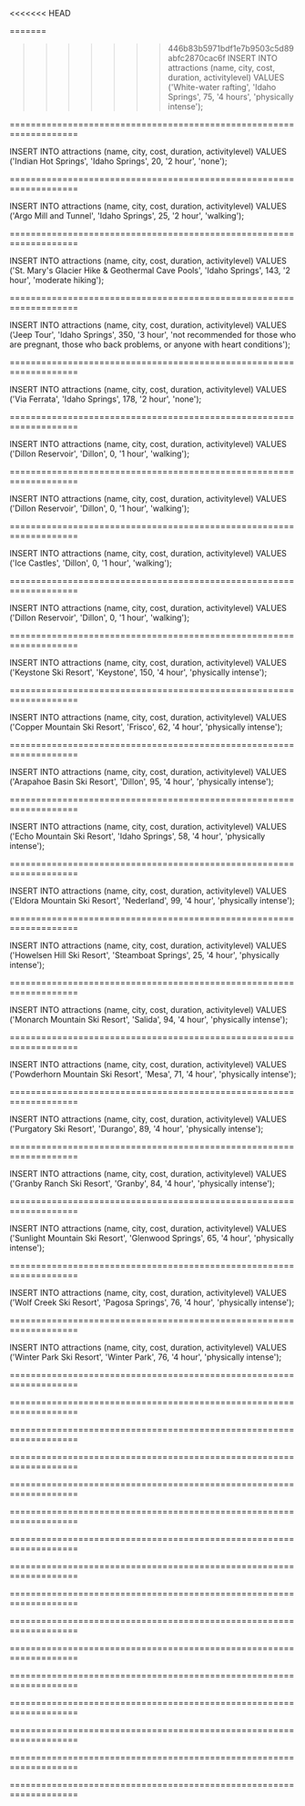 <<<<<<< HEAD
<!-- what the actual fuck>?!?!? -->

=======
>>>>>>> 446b83b5971bdf1e7b9503c5d89abfc2870cac6f
INSERT INTO
attractions
(name, city, cost, duration, activitylevel)
VALUES
('White-water rafting', 'Idaho Springs', 75, '4 hours', 'physically intense');

===================================================================

INSERT INTO
attractions
(name, city, cost, duration, activitylevel)
VALUES
('Indian Hot Springs', 'Idaho Springs', 20, '2 hour', 'none');

===================================================================

INSERT INTO
attractions
(name, city, cost, duration, activitylevel)
VALUES
('Argo Mill and Tunnel', 'Idaho Springs', 25, '2 hour', 'walking');

===================================================================

INSERT INTO
attractions
(name, city, cost, duration, activitylevel)
VALUES
('St. Mary's Glacier Hike & Geothermal Cave Pools', 'Idaho Springs', 143, '2 hour', 'moderate hiking');

===================================================================

INSERT INTO
attractions
(name, city, cost, duration, activitylevel)
VALUES
('Jeep Tour', 'Idaho Springs', 350, '3 hour', 'not recommended for those who are pregnant, those who back problems, or anyone with heart conditions');

===================================================================

INSERT INTO
attractions
(name, city, cost, duration, activitylevel)
VALUES
('Via Ferrata', 'Idaho Springs', 178, '2 hour', 'none');

===================================================================

INSERT INTO
attractions
(name, city, cost, duration, activitylevel)
VALUES
('Dillon Reservoir', 'Dillon', 0, '1 hour', 'walking');

===================================================================

INSERT INTO
attractions
(name, city, cost, duration, activitylevel)
VALUES
('Dillon Reservoir', 'Dillon', 0, '1 hour', 'walking');

===================================================================

INSERT INTO
attractions
(name, city, cost, duration, activitylevel)
VALUES
('Ice Castles', 'Dillon', 0, '1 hour', 'walking');

===================================================================

INSERT INTO
attractions
(name, city, cost, duration, activitylevel)
VALUES
('Dillon Reservoir', 'Dillon', 0, '1 hour', 'walking');

===================================================================

INSERT INTO
attractions
(name, city, cost, duration, activitylevel)
VALUES
('Keystone Ski Resort', 'Keystone', 150, '4 hour', 'physically intense');

===================================================================

INSERT INTO
attractions
(name, city, cost, duration, activitylevel)
VALUES
('Copper Mountain Ski Resort', 'Frisco', 62, '4 hour', 'physically intense');

===================================================================

INSERT INTO
attractions
(name, city, cost, duration, activitylevel)
VALUES
('Arapahoe Basin Ski Resort', 'Dillon', 95, '4 hour', 'physically  intense');

===================================================================

INSERT INTO
attractions
(name, city, cost, duration, activitylevel)
VALUES
('Echo Mountain Ski Resort', 'Idaho Springs', 58, '4 hour', 'physically  intense');

===================================================================

INSERT INTO
attractions
(name, city, cost, duration, activitylevel)
VALUES
('Eldora Mountain Ski Resort', 'Nederland', 99, '4 hour', 'physically intense');

===================================================================

INSERT INTO
attractions
(name, city, cost, duration, activitylevel)
VALUES
('Howelsen Hill Ski Resort', 'Steamboat Springs', 25, '4 hour', 'physically intense');

===================================================================

INSERT INTO
attractions
(name, city, cost, duration, activitylevel)
VALUES
('Monarch Mountain Ski Resort', 'Salida', 94, '4 hour', 'physically intense');

===================================================================

INSERT INTO
attractions
(name, city, cost, duration, activitylevel)
VALUES
('Powderhorn Mountain Ski Resort', 'Mesa', 71, '4 hour', 'physically intense');

===================================================================

INSERT INTO
attractions
(name, city, cost, duration, activitylevel)
VALUES
('Purgatory Ski Resort', 'Durango', 89, '4 hour', 'physically intense');

===================================================================

INSERT INTO
attractions
(name, city, cost, duration, activitylevel)
VALUES
('Granby Ranch Ski Resort', 'Granby', 84, '4 hour', 'physically intense');

===================================================================

INSERT INTO
attractions
(name, city, cost, duration, activitylevel)
VALUES
('Sunlight Mountain Ski Resort', 'Glenwood Springs', 65, '4 hour', 'physically intense');


===================================================================

INSERT INTO
attractions
(name, city, cost, duration, activitylevel)
VALUES
('Wolf Creek Ski Resort', 'Pagosa Springs', 76, '4 hour', 'physically intense');


===================================================================

INSERT INTO
attractions
(name, city, cost, duration, activitylevel)
VALUES
('Winter Park Ski Resort', 'Winter Park', 76, '4 hour', 'physically intense');


===================================================================



===================================================================



===================================================================



===================================================================



===================================================================



===================================================================



===================================================================



===================================================================



===================================================================



===================================================================



===================================================================



===================================================================



===================================================================



===================================================================



===================================================================



===================================================================

